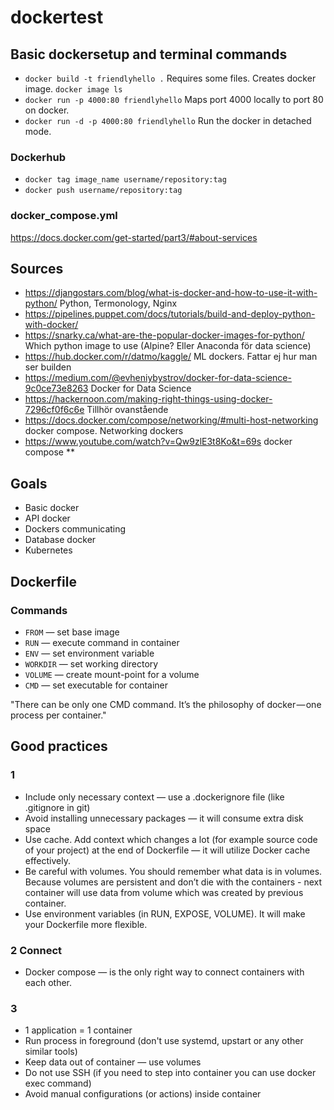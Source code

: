 # dockertest

## Basic dockersetup and terminal commands
- `docker build -t friendlyhello .` Requires some files. Creates docker image. `docker image ls`
- `docker run -p 4000:80 friendlyhello` Maps port 4000 locally to port 80 on docker. 
- `docker run -d -p 4000:80 friendlyhello` Run the docker in detached mode.


### Dockerhub

- `docker tag image_name username/repository:tag`
- `docker push username/repository:tag`

### docker_compose.yml

https://docs.docker.com/get-started/part3/#about-services

## Sources

- https://djangostars.com/blog/what-is-docker-and-how-to-use-it-with-python/ Python, Termonology, Nginx
- https://pipelines.puppet.com/docs/tutorials/build-and-deploy-python-with-docker/
- https://snarky.ca/what-are-the-popular-docker-images-for-python/ Which python image to use (Alpine? Eller Anaconda för data science)
- https://hub.docker.com/r/datmo/kaggle/ ML dockers. Fattar ej hur man ser builden
- https://medium.com/@evheniybystrov/docker-for-data-science-9c0ce73e8263 Docker for Data Science
- https://hackernoon.com/making-right-things-using-docker-7296cf0f6c6e Tillhör ovanstående
- https://docs.docker.com/compose/networking/#multi-host-networking docker compose. Networking dockers
- https://www.youtube.com/watch?v=Qw9zlE3t8Ko&t=69s docker compose **

## Goals

- Basic docker
- API docker
- Dockers communicating
- Database docker
- Kubernetes

## Dockerfile


### Commands
- `FROM` — set base image
- `RUN` — execute command in container
- `ENV` — set environment variable
- `WORKDIR` — set working directory
- `VOLUME` — create mount-point for a volume
- `CMD` — set executable for container


"There can be only one CMD command. It’s the philosophy of docker — one process per container."

## Good practices

### 1
- Include only necessary context — use a .dockerignore file (like .gitignore in git)
- Avoid installing unnecessary packages — it will consume extra disk space
- Use cache. Add context which changes a lot (for example source code of your project) at the end of Dockerfile — it will utilize Docker cache effectively.
- Be careful with volumes. You should remember what data is in volumes. Because volumes are persistent and don’t die with the containers - next container will use data from volume which was created by previous container.
- Use environment variables (in RUN, EXPOSE, VOLUME). It will make your Dockerfile more flexible.
### 2 Connect
- Docker compose — is the only right way to connect containers with each other.
### 3
- 1 application = 1 container
- Run process in foreground (don't use systemd, upstart or any other similar tools)
- Keep data out of container — use volumes
- Do not use SSH (if you need to step into container you can use docker exec command)
- Avoid manual configurations (or actions) inside container

